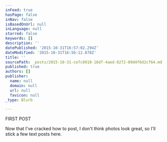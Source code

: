 ```yaml
---
inFeed: true
hasPage: false
inNav: false
isBasedOnUrl: null
inLanguage: null
starred: false
keywords: []
description: ''
datePublished: '2015-10-31T16:57:02.294Z'
dateModified: '2015-10-31T16:56:12.878Z'
title: ''
sourcePath: _posts/2015-10-31-ce7c8918-16df-4aed-8272-09d4f6d2cf64.md
published: true
authors: []
publisher:
  name: null
  domain: null
  url: null
  favicon: null
_type: Blurb

---
```

FIRST POST

Now that I've cracked how to post, I don't think photos look great, so I'll stick a few text posts here.